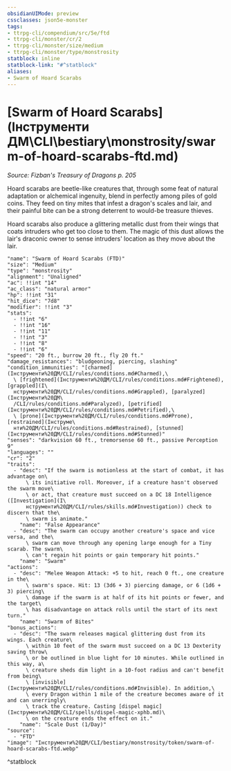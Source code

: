 ```yaml
---
obsidianUIMode: preview
cssclasses: json5e-monster
tags:
- ttrpg-cli/compendium/src/5e/ftd
- ttrpg-cli/monster/cr/2
- ttrpg-cli/monster/size/medium
- ttrpg-cli/monster/type/monstrosity
statblock: inline
statblock-link: "#^statblock"
aliases:
- Swarm of Hoard Scarabs
---
```

# [Swarm of Hoard Scarabs](Інструменти ДМ\CLI\bestiary\monstrosity/swarm-of-hoard-scarabs-ftd.md)
*Source: Fizban's Treasury of Dragons p. 205*  

Hoard scarabs are beetle-like creatures that, through some feat of natural adaptation or alchemical ingenuity, blend in perfectly among piles of gold coins. They feed on tiny mites that infest a dragon's scales and lair, and their painful bite can be a strong deterrent to would-be treasure thieves.

Hoard scarabs also produce a glittering metallic dust from their wings that coats intruders who get too close to them. The magic of this dust allows the lair's draconic owner to sense intruders' location as they move about the lair.

```statblock
"name": "Swarm of Hoard Scarabs (FTD)"
"size": "Medium"
"type": "monstrosity"
"alignment": "Unaligned"
"ac": !!int "14"
"ac_class": "natural armor"
"hp": !!int "31"
"hit_dice": "7d8"
"modifier": !!int "3"
"stats":
  - !!int "6"
  - !!int "16"
  - !!int "11"
  - !!int "3"
  - !!int "8"
  - !!int "6"
"speed": "20 ft., burrow 20 ft., fly 20 ft."
"damage_resistances": "bludgeoning, piercing, slashing"
"condition_immunities": "[charmed](Інструменти%20ДМ/CLI/rules/conditions.md#Charmed),\
  \ [frightened](Інструменти%20ДМ/CLI/rules/conditions.md#Frightened), [grappled](І\
  нструменти%20ДМ/CLI/rules/conditions.md#Grappled), [paralyzed](Інструменти%20ДМ\
  /CLI/rules/conditions.md#Paralyzed), [petrified](Інструменти%20ДМ/CLI/rules/conditions.md#Petrified),\
  \ [prone](Інструменти%20ДМ/CLI/rules/conditions.md#Prone), [restrained](Інструме\
  нти%20ДМ/CLI/rules/conditions.md#Restrained), [stunned](Інструменти%20ДМ/CLI/rules/conditions.md#Stunned)"
"senses": "darkvision 60 ft., tremorsense 60 ft., passive Perception 9"
"languages": ""
"cr": "2"
"traits":
  - "desc": "If the swarm is motionless at the start of combat, it has advantage on\
      \ its initiative roll. Moreover, if a creature hasn't observed the swarm move\
      \ or act, that creature must succeed on a DC 18 Intelligence ([Investigation](І\
      нструменти%20ДМ/CLI/rules/skills.md#Investigation)) check to discern that the\
      \ swarm is animate."
    "name": "False Appearance"
  - "desc": "The swarm can occupy another creature's space and vice versa, and the\
      \ swarm can move through any opening large enough for a Tiny scarab. The swarm\
      \ can't regain hit points or gain temporary hit points."
    "name": "Swarm"
"actions":
  - "desc": "Melee Weapon Attack: +5 to hit, reach 0 ft., one creature in the\
      \ swarm's space. Hit: 13 (3d6 + 3) piercing damage, or 6 (1d6 + 3) piercing\
      \ damage if the swarm is at half of its hit points or fewer, and the target\
      \ has disadvantage on attack rolls until the start of its next turn."
    "name": "Swarm of Bites"
"bonus_actions":
  - "desc": "The swarm releases magical glittering dust from its wings. Each creature\
      \ within 10 feet of the swarm must succeed on a DC 13 Dexterity saving throw\
      \ or be outlined in blue light for 10 minutes. While outlined in this way, a\
      \ creature sheds dim light in a 10-foot radius and can't benefit from being\
      \ [invisible](Інструменти%20ДМ/CLI/rules/conditions.md#Invisible). In addition,\
      \ every Dragon within 1 mile of the creature becomes aware of it and can unerringly\
      \ track the creature. Casting [dispel magic](Інструменти%20ДМ/CLI/spells/dispel-magic-xphb.md)\
      \ on the creature ends the effect on it."
    "name": "Scale Dust (1/Day)"
"source":
  - "FTD"
"image": "Інструменти%20ДМ/CLI/bestiary/monstrosity/token/swarm-of-hoard-scarabs-ftd.webp"
```
^statblock